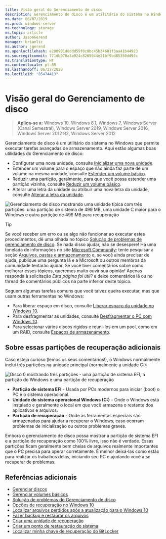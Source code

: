 ```yaml
---
title: Visão geral do Gerenciamento de disco
description: Gerenciamento de disco é um utilitário do sistema no Windows que permite a você executar tarefas avançadas de armazenamento, como inicializar uma nova unidade, estender volumes, reduzir partições e alterar letras da unidade.
ms.date: 06/07/2019
ms.prod: windows-server
ms.technology: storage
ms.topic: article
author: JasonGerend
manager: brianlic
ms.author: jgerend
ms.openlocfilehash: e200901d8ddd59f0c0bc45b34681f3aa41b44923
ms.sourcegitcommit: 771db070a3a924c8265944e21bf9bd85350dd93c
ms.translationtype: HT
ms.contentlocale: pt-BR
ms.lasthandoff: 06/27/2020
ms.locfileid: "85474413"
---
```

# <a name="overview-of-disk-management"></a>Visão geral do Gerenciamento de disco

> **Aplica-se a:** Windows 10, Windows 8.1, Windows 7, Windows Server (Canal Semestral), Windows Server 2019, Windows Server 2016, Windows Server 2012 R2, Windows Server 2012

Gerenciamento de disco é um utilitário do sistema no Windows que permite executar tarefas avançadas de armazenamento. Aqui estão algumas boas utilidades do Gerenciamento de disco:

- Configurar uma nova unidade, consulte [Inicializar uma nova unidade](initialize-new-disks.md).
- Estender um volume para o espaço que não ainda faz parte de um volume na mesma unidade, consulte [Estender um volume básico](extend-a-basic-volume.md).
- Reduzir uma partição, geralmente, para que você possa estender uma partição vizinha, consulte [Reduzir um volume básico](shrink-a-basic-volume.md).
- Alterar uma letra da unidade ou atribuir uma nova letra da unidade, consulte [Alterar a letra da unidade](change-a-drive-letter.md).

![Gerenciamento de disco mostrando uma unidade típica com três partições: uma partição de sistema de 499 MB, uma unidade C maior para o Windows e outra partição de 499 MB para recuperação](media/disk-management.png)

> [!TIP]
>  Se você receber um erro ou se algo não funcionar ao executar estes procedimentos, dê uma olhada no tópico [Solução de problemas de gerenciamento de disco](troubleshooting-disk-management.md). Se nada disso ajudar, não se desespere! Há uma tonelada de informações no site [Microsoft Community](https://answers.microsoft.com/en-us/windows): tente pesquisar a seção [Arquivos, pastas e armazenamento](https://answers.microsoft.com/en-us/windows/forum/windows_10-files?sort=lastreplydate&dir=desc&tab=All&status=all&mod=&modAge=&advFil=&postedAfter=&postedBefore=&threadType=all&isFilterExpanded=true&tm=1514405359639) e, se você ainda precisar de ajuda, publique uma pergunta lá e a Microsoft ou outros membros da comunidade tentarão ajudar. Se você tiver comentários sobre como melhorar esses tópicos, queremos muito ouvir sua opinião! Apenas responda à solicitação *Esta página foi útil?* e deixe comentários lá ou no thread de comentários públicos na parte inferior deste tópico.

Seguem algumas tarefas comuns que você talvez queira executar, mas que usam outras ferramentas no Windows:

- Para liberar espaço em disco, consulte [Liberar espaço da unidade no Windows 10](https://support.microsoft.com/help/12425/windows-10-free-up-drive-space).
- Para desfragmentar as unidades, consulte [Desfragmentar o PC com Windows 10](https://support.microsoft.com/help/4026701/windows-defragment-your-windows-10-pc).
- Para selecionar vários discos rígidos e reuni-los em um pool, como em um RAID, consulte [Espaços de armazenamento](https://support.microsoft.com/help/12438/windows-10-storage-spaces).

## <a name="about-those-extra-recovery-partitions"></a>Sobre essas partições de recuperação adicionais

Caso esteja curioso (lemos os seus comentários!), o Windows normalmente inclui três partições na unidade principal (normalmente a unidade C:\):

![Disco 0 mostrando três partições - uma partição de sistema EFI, a partição do Windows e uma partição de recuperação](media/windows-partitions.png)

- **Partição de sistema EFI** - Usada por PCs modernos para iniciar (boot) o PC e o sistema operacional.
- **Unidade do sistema operacional Windows (C:)** - Onde o Windows está instalado e geralmente o local em que você armazena o restante dos aplicativos e arquivos.
- **Partição de recuperação** - Onde as ferramentas especiais são armazenadas para ajudar a recuperar o Windows, caso ocorram problemas de inicialização ou outros problemas graves.

Embora o gerenciamento de disco possa mostrar a partição de sistema EFI e a partição de recuperação como 100% livre, isso não é verdade. Essas partições ficam geralmente bem cheias de arquivos realmente importantes que o PC precisa para operar corretamente. É melhor deixá-las como estão para realizar os trabalhos delas, iniciando seu PC e ajudando você a se recuperar de problemas.

## <a name="additional-references"></a>Referências adicionais

- [Gerenciar discos](manage-disks.md)
- [Gerenciar volumes básicos](manage-basic-volumes.md)
- [Solução de problemas do Gerenciamento de disco](troubleshooting-disk-management.md)
- [Opções de recuperação no Windows 10](https://support.microsoft.com/help/12415/windows-10-recovery-options)
- [Localizar arquivos perdidos após a atualização para o Windows 10](https://support.microsoft.com/help/12386/windows-10-find-lost-files-after-update)
- [Fazer backup e restaurar os arquivos](https://support.microsoft.com/help/17143/windows-10-back-up-your-files)
- [Criar uma unidade de recuperação](https://support.microsoft.com/help/4026852/windows-create-a-recovery-drive)
- [Criar um ponto de restauração do sistema](https://support.microsoft.com/help/4027538/windows-create-a-system-restore-point)
- [Localizar minha chave de recuperação do BitLocker](https://support.microsoft.com/help/4026181/windows-find-my-bitlocker-recovery-key)
